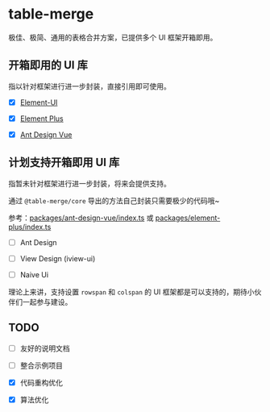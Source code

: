 # table-merge

极佳、极简、通用的表格合并方案，已提供多个 UI 框架开箱即用。

## 开箱即用的 UI 库

指以针对框架进行进一步封装，直接引用即可使用。

- [x] [Element-UI](https://github.com/yuexiaoliang/table-merge/tree/master/packages/element-ui)

- [x] [Element Plus](https://github.com/yuexiaoliang/table-merge/tree/master/packages/element-plus)

- [x] [Ant Design Vue](https://github.com/yuexiaoliang/table-merge/tree/master/packages/ant-design-vue)

## 计划支持开箱即用 UI 库

指暂未针对框架进行进一步封装，将来会提供支持。

通过 `@table-merge/core` 导出的方法自己封装只需要极少的代码哦~

参考：[packages/ant-design-vue/index.ts](https://github.com/yuexiaoliang/table-merge/blob/master/packages/ant-design-vue/index.ts) 或 [packages/element-plus/index.ts](https://github.com/yuexiaoliang/table-merge/blob/master/packages/element-plus/index.ts)

- [ ] Ant Design

- [ ] View Design (iview-ui)

- [ ] Naive Ui

理论上来讲，支持设置 `rowspan` 和 `colspan` 的 UI 框架都是可以支持的，期待小伙伴们一起参与建设。

## TODO

- [ ] 友好的说明文档

- [ ] 整合示例项目

- [x] 代码重构优化

- [x] 算法优化
